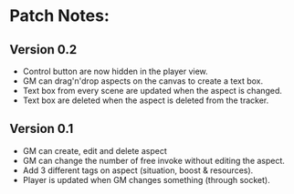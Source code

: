# Patch Notes:

## Version 0.2

* Control button are now hidden in the player view.
* GM can drag'n'drop aspects on the canvas to create a text box.
* Text box from every scene are updated when the aspect is changed.
* Text box are deleted when the aspect is deleted from the tracker.

## Version 0.1

  * GM can create, edit and delete aspect
  * GM can change the number of free invoke without editing the aspect.
  * Add 3 different tags on aspect (situation, boost & resources).
  * Player is updated when GM changes something (through socket).